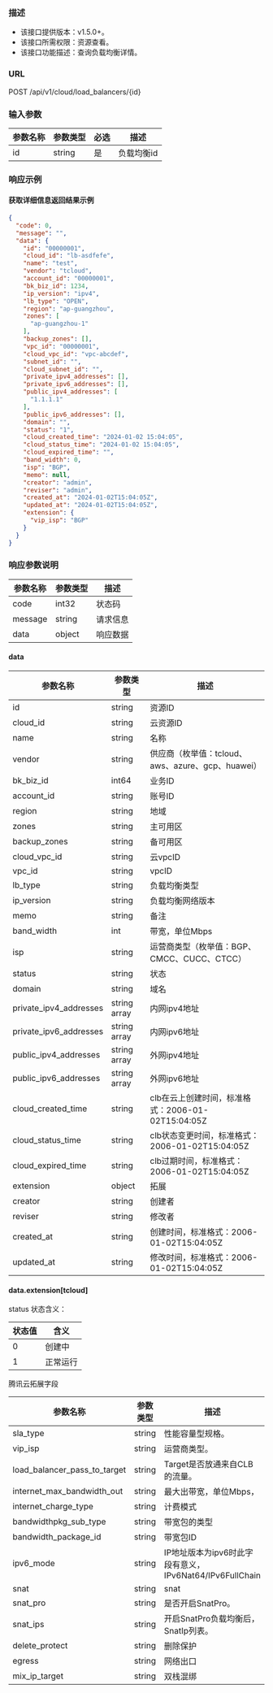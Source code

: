 ### 描述

- 该接口提供版本：v1.5.0+。
- 该接口所需权限：资源查看。
- 该接口功能描述：查询负载均衡详情。

### URL

POST /api/v1/cloud/load_balancers/{id}

### 输入参数

| 参数名称 | 参数类型   | 必选 | 描述     |
|------|--------|----|--------|
| id   | string | 是  | 负载均衡id |

### 响应示例

#### 获取详细信息返回结果示例

```json
{
  "code": 0,
  "message": "",
  "data": {
    "id": "00000001",
    "cloud_id": "lb-asdfefe",
    "name": "test",
    "vendor": "tcloud",
    "account_id": "00000001",
    "bk_biz_id": 1234,
    "ip_version": "ipv4",
    "lb_type": "OPEN",
    "region": "ap-guangzhou",
    "zones": [
      "ap-guangzhou-1"
    ],
    "backup_zones": [],
    "vpc_id": "00000001",
    "cloud_vpc_id": "vpc-abcdef",
    "subnet_id": "",
    "cloud_subnet_id": "",
    "private_ipv4_addresses": [],
    "private_ipv6_addresses": [],
    "public_ipv4_addresses": [
      "1.1.1.1"
    ],
    "public_ipv6_addresses": [],
    "domain": "",
    "status": "1",
    "cloud_created_time": "2024-01-02 15:04:05",
    "cloud_status_time": "2024-01-02 15:04:05",
    "cloud_expired_time": "",
    "band_width": 0,
    "isp": "BGP",
    "memo": null,
    "creator": "admin",
    "reviser": "admin",
    "created_at": "2024-01-02T15:04:05Z",
    "updated_at": "2024-01-02T15:04:05Z",
    "extension": {
      "vip_isp": "BGP"
    }
  }
}
```

### 响应参数说明

| 参数名称    | 参数类型   | 描述   |
|---------|--------|------|
| code    | int32  | 状态码  |
| message | string | 请求信息 |
| data    | object | 响应数据 |

#### data

| 参数名称                   | 参数类型         | 描述                                   |
|------------------------|--------------|--------------------------------------|
| id                     | string       | 资源ID                                 |
| cloud_id               | string       | 云资源ID                                |
| name                   | string       | 名称                                   |
| vendor                 | string       | 供应商（枚举值：tcloud、aws、azure、gcp、huawei） |
| bk_biz_id              | int64        | 业务ID                                 |
| account_id             | string       | 账号ID                                 |
| region                 | string       | 地域                                   |
| zones                  | string       | 主可用区                                 |
| backup_zones           | string       | 备可用区                                 |
| cloud_vpc_id           | string       | 云vpcID                               |
| vpc_id                 | string       | vpcID                                |
| lb_type                | string       | 负载均衡类型                               |
| ip_version             | string       | 负载均衡网络版本                             |
| memo                   | string       | 备注                                   |
| band_width             | int          | 带宽，单位Mbps                            |
| isp                    | string       | 运营商类型（枚举值：BGP、CMCC、CUCC、CTCC）        |
| status                 | string       | 状态                                   |
| domain                 | string       | 域名                                   |
| private_ipv4_addresses | string array | 内网ipv4地址                             |
| private_ipv6_addresses | string array | 内网ipv6地址                             |
| public_ipv4_addresses  | string array | 外网ipv4地址                             |
| public_ipv6_addresses  | string array | 外网ipv6地址                             |
| cloud_created_time     | string       | clb在云上创建时间，标准格式：2006-01-02T15:04:05Z |
| cloud_status_time      | string       | clb状态变更时间，标准格式：2006-01-02T15:04:05Z  |
| cloud_expired_time     | string       | clb过期时间，标准格式：2006-01-02T15:04:05Z    |
| extension              | object       | 拓展                                   |
| creator                | string       | 创建者                                  |
| reviser                | string       | 修改者                                  |
| created_at             | string       | 创建时间，标准格式：2006-01-02T15:04:05Z       |
| updated_at             | string       | 修改时间，标准格式：2006-01-02T15:04:05Z       |

#### data.extension[tcloud]

status 状态含义：

| 状态值 | 含义   |
|-----|------|
| 0   | 创建中  |
| 1   | 正常运行 |

腾讯云拓展字段

| 参数名称                         | 参数类型   | 描述                                          |
|------------------------------|--------|---------------------------------------------|
| sla_type                     | string | 性能容量型规格。                                    |
| vip_isp                      | string | 运营商类型。                                      |
| load_balancer_pass_to_target | string | Target是否放通来自CLB的流量。                         |
| internet_max_bandwidth_out   | string | 最大出带宽，单位Mbps，                               |
| internet_charge_type         | string | 计费模式                                        |
| bandwidthpkg_sub_type        | string | 带宽包的类型                                      |
| bandwidth_package_id         | string | 带宽包ID                                       |
| ipv6_mode                    | string | IP地址版本为ipv6时此字段有意义， IPv6Nat64/IPv6FullChain |
| snat                         | string | snat                                        |
| snat_pro                     | string | 是否开启SnatPro。                                |
| snat_ips                     | string | 开启SnatPro负载均衡后，SnatIp列表。                    |
| delete_protect               | string | 删除保护                                        |
| egress                       | string | 网络出口                                        |
| mix_ip_target                | string | 双栈混绑                                        |

